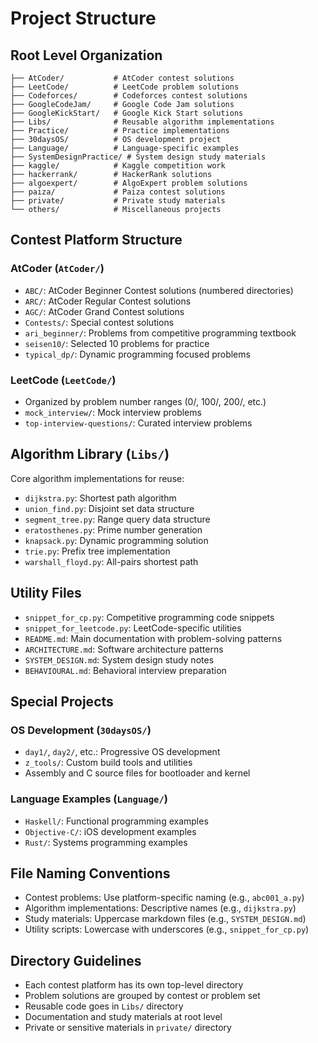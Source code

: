 # Project Structure

## Root Level Organization

```
├── AtCoder/           # AtCoder contest solutions
├── LeetCode/          # LeetCode problem solutions  
├── Codeforces/        # Codeforces contest solutions
├── GoogleCodeJam/     # Google Code Jam solutions
├── GoogleKickStart/   # Google Kick Start solutions
├── Libs/              # Reusable algorithm implementations
├── Practice/          # Practice implementations
├── 30daysOS/          # OS development project
├── Language/          # Language-specific examples
├── SystemDesignPractice/ # System design study materials
├── kaggle/            # Kaggle competition work
├── hackerrank/        # HackerRank solutions
├── algoexpert/        # AlgoExpert problem solutions
├── paiza/             # Paiza contest solutions
├── private/           # Private study materials
└── others/            # Miscellaneous projects
```

## Contest Platform Structure

### AtCoder (`AtCoder/`)
- `ABC/`: AtCoder Beginner Contest solutions (numbered directories)
- `ARC/`: AtCoder Regular Contest solutions
- `AGC/`: AtCoder Grand Contest solutions
- `Contests/`: Special contest solutions
- `ari_beginner/`: Problems from competitive programming textbook
- `seisen10/`: Selected 10 problems for practice
- `typical_dp/`: Dynamic programming focused problems

### LeetCode (`LeetCode/`)
- Organized by problem number ranges (0/, 100/, 200/, etc.)
- `mock_interview/`: Mock interview problems
- `top-interview-questions/`: Curated interview problems

## Algorithm Library (`Libs/`)

Core algorithm implementations for reuse:
- `dijkstra.py`: Shortest path algorithm
- `union_find.py`: Disjoint set data structure
- `segment_tree.py`: Range query data structure
- `eratosthenes.py`: Prime number generation
- `knapsack.py`: Dynamic programming solution
- `trie.py`: Prefix tree implementation
- `warshall_floyd.py`: All-pairs shortest path

## Utility Files

- `snippet_for_cp.py`: Competitive programming code snippets
- `snippet_for_leetcode.py`: LeetCode-specific utilities
- `README.md`: Main documentation with problem-solving patterns
- `ARCHITECTURE.md`: Software architecture patterns
- `SYSTEM_DESIGN.md`: System design study notes
- `BEHAVIOURAL.md`: Behavioral interview preparation

## Special Projects

### OS Development (`30daysOS/`)
- `day1/`, `day2/`, etc.: Progressive OS development
- `z_tools/`: Custom build tools and utilities
- Assembly and C source files for bootloader and kernel

### Language Examples (`Language/`)
- `Haskell/`: Functional programming examples
- `Objective-C/`: iOS development examples  
- `Rust/`: Systems programming examples

## File Naming Conventions

- Contest problems: Use platform-specific naming (e.g., `abc001_a.py`)
- Algorithm implementations: Descriptive names (e.g., `dijkstra.py`)
- Study materials: Uppercase markdown files (e.g., `SYSTEM_DESIGN.md`)
- Utility scripts: Lowercase with underscores (e.g., `snippet_for_cp.py`)

## Directory Guidelines

- Each contest platform has its own top-level directory
- Problem solutions are grouped by contest or problem set
- Reusable code goes in `Libs/` directory
- Documentation and study materials at root level
- Private or sensitive materials in `private/` directory